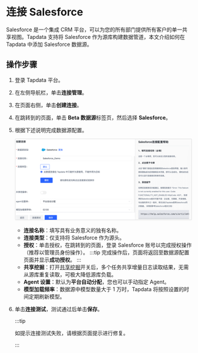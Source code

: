 # 连接 Salesforce

Salesforce 是一个集成 CRM 平台，可以为您的所有部门提供所有客户的单一共享视图。Tapdata 支持将 Salesforce 作为源库构建数据管道，本文介绍如何在 Tapdata 中添加 Salesforce 数据源。

## 操作步骤

1. 登录 Tapdata 平台。

2. 在左侧导航栏，单击**连接管理**。

3. 在页面右侧，单击**创建连接**。

4. 在跳转到的页面，单击 **Beta 数据源**标签页，然后选择 **Salesforce**。

5. 根据下述说明完成数据源配置。

   ![MongoDB Atlas 连接示例](../../../images/salesforce_connection_setting.png)

   * **连接名称**：填写具有业务意义的独有名称。
   * **连接类型**：仅支持将 Salesforce 作为源头。
   * **授权**：单击授权，在跳转到的页面，登录 Salesforce 账号以完成授权操作（推荐以管理员身份操作）。
     :::tip
     完成操作后，页面将返回至数据源配置页面并显示**成功授权**。
     :::
   * **共享挖掘**：打开[共享挖掘](../../data-pipeline/share-mining.md)开关后，多个任务共享增量日志读取结果，无需从源库重复读取，可极大降低源库负载。
   * **Agent 设置**：默认为**平台自动分配**，您也可以手动指定 Agent。   
   * **模型加载频率**：数据源中模型数量大于 1 万时，Tapdata 将按照设置的时间定期刷新模型。
   
6. 单击**连接测试**，测试通过后单击**保存**。

   :::tip

   如提示连接测试失败，请根据页面提示进行修复。

   :::

   